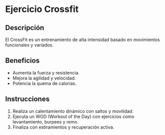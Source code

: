 # Ejercicio Crossfit

## Descripción
El CrossFit es un entrenamiento de alta intensidad basado en movimientos funcionales y variados.

## Beneficios
- Aumenta la fuerza y resistencia.
- Mejora la agilidad y velocidad.
- Potencia la quema de calorías.

## Instrucciones
1. Realiza un calentamiento dinámico con saltos y movilidad.
2. Ejecuta un WOD (Workout of the Day) con ejercicios como levantamiento, burpees y remo.
3. Finaliza con estiramientos y recuperación activa.